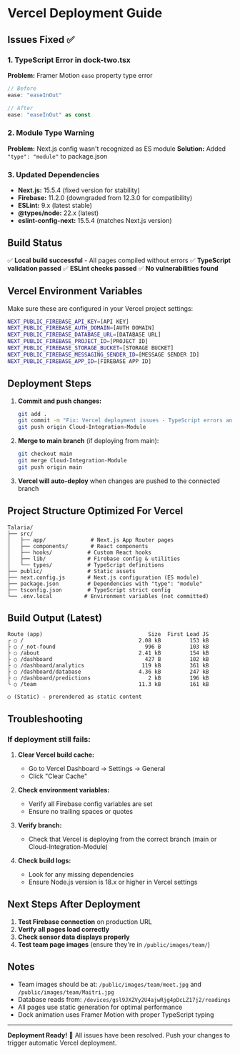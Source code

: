 # Vercel Deployment Guide

## Issues Fixed ✅

### 1. TypeScript Error in dock-two.tsx
**Problem:** Framer Motion `ease` property type error
```typescript
// Before
ease: "easeInOut"

// After
ease: "easeInOut" as const
```

### 2. Module Type Warning
**Problem:** Next.js config wasn't recognized as ES module
**Solution:** Added `"type": "module"` to package.json

### 3. Updated Dependencies
- **Next.js:** 15.5.4 (fixed version for stability)
- **Firebase:** 11.2.0 (downgraded from 12.3.0 for compatibility)
- **ESLint:** 9.x (latest stable)
- **@types/node:** 22.x (latest)
- **eslint-config-next:** 15.5.4 (matches Next.js version)

## Build Status
✅ **Local build successful** - All pages compiled without errors
✅ **TypeScript validation passed**
✅ **ESLint checks passed**
✅ **No vulnerabilities found**

## Vercel Environment Variables

Make sure these are configured in your Vercel project settings:

```bash
NEXT_PUBLIC_FIREBASE_API_KEY=[API KEY]
NEXT_PUBLIC_FIREBASE_AUTH_DOMAIN=[AUTH DOMAIN]
NEXT_PUBLIC_FIREBASE_DATABASE_URL=[DATABASE URL]
NEXT_PUBLIC_FIREBASE_PROJECT_ID=[PROJECT ID]
NEXT_PUBLIC_FIREBASE_STORAGE_BUCKET=[STORAGE BUCKET]
NEXT_PUBLIC_FIREBASE_MESSAGING_SENDER_ID=[MESSAGE SENDER ID]
NEXT_PUBLIC_FIREBASE_APP_ID=[FIREBASE APP ID]
```

## Deployment Steps

1. **Commit and push changes:**
   ```bash
   git add .
   git commit -m "Fix: Vercel deployment issues - TypeScript errors and module config"
   git push origin Cloud-Integration-Module
   ```

2. **Merge to main branch** (if deploying from main):
   ```bash
   git checkout main
   git merge Cloud-Integration-Module
   git push origin main
   ```

3. **Vercel will auto-deploy** when changes are pushed to the connected branch

## Project Structure Optimized For Vercel

```
Talaria/
├── src/
│   ├── app/              # Next.js App Router pages
│   ├── components/       # React components
│   ├── hooks/           # Custom React hooks
│   ├── lib/             # Firebase config & utilities
│   └── types/           # TypeScript definitions
├── public/              # Static assets
├── next.config.js       # Next.js configuration (ES module)
├── package.json         # Dependencies with "type": "module"
├── tsconfig.json        # TypeScript strict config
└── .env.local          # Environment variables (not committed)
```

## Build Output (Latest)

```
Route (app)                                 Size  First Load JS
┌ ○ /                                    2.08 kB         153 kB
├ ○ /_not-found                            996 B         103 kB
├ ○ /about                               2.41 kB         154 kB
├ ○ /dashboard                             427 B         102 kB
├ ○ /dashboard/analytics                  119 kB         361 kB
├ ○ /dashboard/database                  4.36 kB         247 kB
├ ○ /dashboard/predictions                  2 kB         196 kB
└ ○ /team                                11.3 kB         161 kB

○ (Static) - prerendered as static content
```

## Troubleshooting

### If deployment still fails:

1. **Clear Vercel build cache:**
   - Go to Vercel Dashboard → Settings → General
   - Click "Clear Cache"

2. **Check environment variables:**
   - Verify all Firebase config variables are set
   - Ensure no trailing spaces or quotes

3. **Verify branch:**
   - Check that Vercel is deploying from the correct branch (main or Cloud-Integration-Module)

4. **Check build logs:**
   - Look for any missing dependencies
   - Ensure Node.js version is 18.x or higher in Vercel settings

## Next Steps After Deployment

1. **Test Firebase connection** on production URL
2. **Verify all pages load correctly**
3. **Check sensor data displays properly**
4. **Test team page images** (ensure they're in `/public/images/team/`)

## Notes

- Team images should be at: `/public/images/team/meet.jpg` and `/public/images/team/Maitri.jpg`
- Database reads from: `/devices/gsl9JXZVy2U4ajwRjg4pDcLZ17j2/readings`
- All pages use static generation for optimal performance
- Dock animation uses Framer Motion with proper TypeScript typing

---
**Deployment Ready!** 🚀
All issues have been resolved. Push your changes to trigger automatic Vercel deployment.
